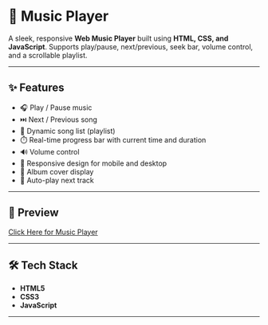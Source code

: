 # 🎵 Music Player

A sleek, responsive **Web Music Player** built using **HTML, CSS, and JavaScript**. Supports play/pause, next/previous, seek bar, volume control, and a scrollable playlist.

---

## ✨ Features

- 🎧 Play / Pause music  
- ⏭️ Next / Previous song  
- 📜 Dynamic song list (playlist)  
- ⏱️ Real-time progress bar with current time and duration  
- 🔊 Volume control  
- 📱 Responsive design for mobile and desktop  
- 📀 Album cover display  
- 🔁 Auto-play next track  

---

## 📸 Preview

[Click Here for Music Player](https://RajatJain145.github.io/CodeAlpha_MusicPlayer/)

---

## 🛠️ Tech Stack

- **HTML5**
- **CSS3**
- **JavaScript**

---
